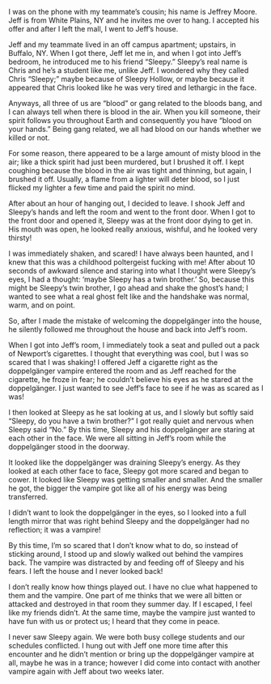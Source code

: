 I was on the phone with my teammate’s cousin; his name is Jeffrey Moore. Jeff is from White Plains, NY and he invites me over to hang. I accepted his offer and after I left the mall, I went to Jeff’s house.

Jeff and my teammate lived in an off campus apartment; upstairs, in Buffalo, NY. When I got there, Jeff let me in, and when I got into Jeff’s bedroom, he introduced me to his friend “Sleepy.” Sleepy’s real name is Chris and he’s a student like me, unlike Jeff. I wondered why they called Chris “Sleepy;” maybe because of Sleepy Hollow, or maybe because it appeared that Chris looked like he was very tired and lethargic in the face.

Anyways, all three of us are “blood” or gang related to the bloods bang, and I can always tell when there is blood in the air. When you kill someone, their spirit follows you throughout Earth and consequently you have “blood on your hands.” Being gang related, we all had blood on our hands whether we killed or not. 

For some reason, there appeared to be a large amount of misty blood in the air; like a thick spirit had just been murdered, but I brushed it off. I kept coughing because the blood in the air was tight and thinning, but again, I brushed it off. Usually, a flame from a lighter will deter blood, so I just flicked my lighter a few time and paid the spirit no mind.

After about an hour of hanging out, I decided to leave. I shook Jeff and Sleepy’s hands and left the room and went to the front door. When I got to the front door and opened it, Sleepy was at the front door dying to get in. His mouth was open, he looked really anxious, wishful, and he looked very thirsty!

I was immediately shaken, and scared! I have always been haunted, and I knew that this was a childhood poltergeist fucking with me! After about 10 seconds of awkward silence and staring into what I thought were Sleepy’s eyes, I had a thought: ‘maybe Sleepy has a twin brother.’ So, because this might be Sleepy’s twin brother, I go ahead and shake the ghost’s hand; I wanted to see what a real ghost felt like and the handshake was normal, warm, and on point.

So, after I made the mistake of welcoming the doppelgänger into the house, he silently followed me throughout the house and back into Jeff’s room. 

When I got into Jeff’s room, I immediately took a seat and pulled out a pack of Newport’s cigarettes. I thought that everything was cool, but I was so scared that I was shaking! I offered Jeff a cigarette right as the doppelgänger vampire entered the room and as Jeff reached for the cigarette, he froze in fear; he couldn’t believe his eyes as he stared at the doppelgänger. I just wanted to see Jeff’s face to see if he was as scared as I was!

I then looked at Sleepy as he sat looking at us, and I slowly but softly said “Sleepy, do you have a twin brother?” I got really quiet and nervous when Sleepy said “No.” By this time, Sleepy and his doppelgänger are staring at each other in the face. We were all sitting in Jeff’s room while the doppelgänger stood in the doorway. 

It looked like the doppelgänger was draining Sleepy’s energy. As they looked at each other face to face, Sleepy got more scared and began to cower. It looked like Sleepy was getting smaller and smaller. And the smaller he got, the bigger the vampire got like all of his energy was being transferred.

I didn’t want to look the doppelgänger in the eyes, so I looked into a full length mirror that was right behind Sleepy and the doppelgänger had no reflection; it was a vampire!

By this time, I’m so scared that I don’t know what to do, so instead of sticking around, I stood up and slowly walked out behind the vampires back. The vampire was distracted by and feeding off of Sleepy and his fears. I left the house and I never looked back!

I don’t really know how things played out. I have no clue what happened to them and the vampire. One part of me thinks that we were all bitten or attacked and destroyed in that room they summer day. If I escaped, I feel like my friends didn’t. At the same time, maybe the vampire just wanted to have fun with us or protect us; I heard that they come in peace.

I never saw Sleepy again. We were both busy college students and our schedules conflicted. I hung out with Jeff one more time after this encounter and he didn’t mention or bring up the doppelgänger vampire at all, maybe he was in a trance; however I did come into contact with another vampire again with Jeff about two weeks later.